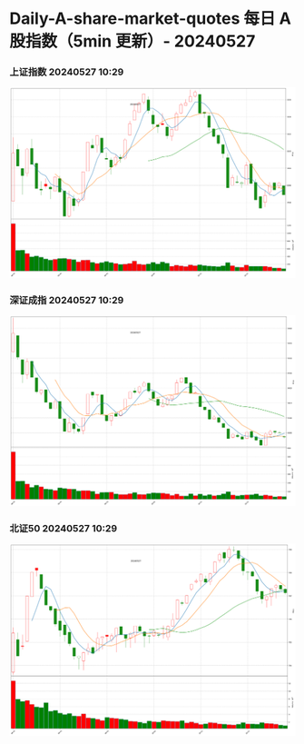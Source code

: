 
# Daily-A-share-market-quotes 每日 A 股指数（5min 更新）- 20240527

### 上证指数 20240527 10:29
![](./fig/2024/5/20240527-sh000001.png)

### 深证成指 20240527 10:29
![](./fig/2024/5/20240527-sz399001.png)

### 北证50 20240527 10:29
![](./fig/2024/5/20240527-bj899050.png)
